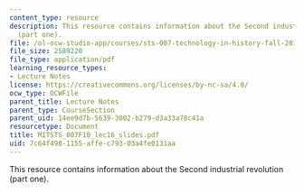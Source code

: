 ```yaml
---
content_type: resource
description: This resource contains information about the Second industrial revolution
  (part one).
file: /ol-ocw-studio-app/courses/sts-007-technology-in-history-fall-2010/7c64f4981155affec79303a4fe0131aa_MITSTS_007F10_lec16_slides.pdf
file_size: 2589220
file_type: application/pdf
learning_resource_types:
- Lecture Notes
license: https://creativecommons.org/licenses/by-nc-sa/4.0/
ocw_type: OCWFile
parent_title: Lecture Notes
parent_type: CourseSection
parent_uid: 14ee9d7b-5639-3002-b279-d3a33a78c41a
resourcetype: Document
title: MITSTS_007F10_lec16_slides.pdf
uid: 7c64f498-1155-affe-c793-03a4fe0131aa
---
```

This resource contains information about the Second industrial revolution (part one).